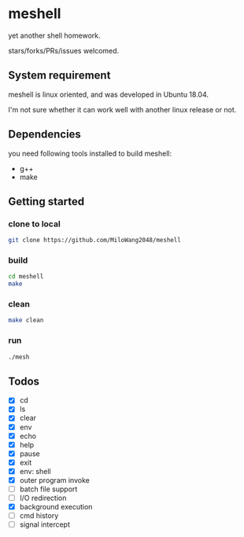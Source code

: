 # meshell

yet another shell homework.

stars/forks/PRs/issues welcomed.

## System requirement

meshell is linux oriented, and was developed in Ubuntu 18.04.

I'm not sure whether it can work well with another linux release or not.

## Dependencies

you need following tools installed to build meshell:

- g++
- make

## Getting started

### clone to local

```sh
git clone https://github.com/MiloWang2048/meshell
```

### build

```sh
cd meshell
make
```

### clean

```sh
make clean
```

### run

```sh
./mesh
```

## Todos

- [x] cd
- [x] ls
- [x] clear
- [x] env
- [x] echo
- [x] help
- [x] pause
- [x] exit
- [x] env: shell
- [x] outer program invoke
- [ ] batch file support
- [ ] I/O redirection
- [x] background execution
- [ ] cmd history
- [ ] signal intercept